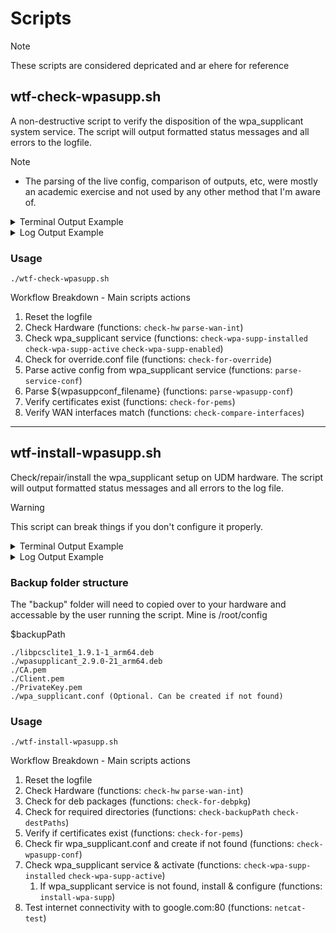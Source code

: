 # Scripts

> [!NOTE]
> These scripts are considered depricated and ar ehere for reference

## wtf-check-wpasupp.sh
A non-destructive script to verify the disposition of the wpa_supplicant system service.
The script will output formatted status messages and all errors to the logfile.

> [!NOTE]
> - The parsing of the live config, comparison of outputs, etc, were mostly an academic exercise and not used by any other method that I'm aware of.


<details>
<summary>Terminal Output Example</summary>
<img width="940" alt="check" src="https://github.com/WhiskeyTang0F0xtr0t/unifi/assets/9803191/c963a9e0-de73-4393-a5c5-81370bd38c8c">
</details>

<details>
<summary>Log Output Example</summary>

```
[2024-02-14 19:13:12] - *** Logging to: check-wpasupp.log ***
[2024-02-14 19:13:12] - *** Checking Hardware ***
[2024-02-14 19:13:12] - INFO: Hardware - UniFi Dream Machine Pro
[2024-02-14 19:13:12] - INFO: WAN Interface: eth8
[2024-02-14 19:13:12] - *** Checking wpa_supplicant service ***
[2024-02-14 19:13:12] - INFO: wpa_supplicant installed: 2:2.9.0-21
[2024-02-14 19:13:12] - INFO: wpa_supplicant is active
[2024-02-14 19:13:12] - INFO: wpa_supplicant is enabled
[2024-02-14 19:13:12] - *** Checking for override.conf file ***
[2024-02-14 19:13:12] - INFO: Found - /etc/systemd/system/wpa_supplicant.service.d/override.conf
[2024-02-14 19:13:12] - INFO: Parsed - /etc/wpa_supplicant/conf/wpa_supplicant.conf
[2024-02-14 19:13:12] - *** Parsing active config from wpa_supplicant service ***
[2024-02-14 19:13:12] - INFO: Found - /etc/wpa_supplicant/conf/wpa_supplicant.conf
[2024-02-14 19:13:12] - INFO: Parsed - Dwired
[2024-02-14 19:13:12] - INFO: Parsed - Interface: eth8
[2024-02-14 19:13:12] - *** Parsing wpa_supplicant.conf ***
[2024-02-14 19:13:12] - INFO: wpa_supplicant conf - /etc/wpa_supplicant/conf/wpa_supplicant.conf
[2024-02-14 19:13:12] - INFO: Parsed - identity
[2024-02-14 19:13:12] - INFO: Parsed - ONT MAC - 0:00:00:00:00:00
[2024-02-14 19:13:12] - INFO: Parsed - ca_cert
[2024-02-14 19:13:12] - INFO: Parsed - CA Path: /etc/wpa_supplicant/conf
[2024-02-14 19:13:12] - INFO: Parsed - CA Filename: CA.pem
[2024-02-14 19:13:12] - INFO: Parsed - client_cert
[2024-02-14 19:13:12] - INFO: Parsed - Client Path: /etc/wpa_supplicant/conf
[2024-02-14 19:13:12] - INFO: Parsed - Client Filename: Client.pem
[2024-02-14 19:13:12] - INFO: Parsed - private_key
[2024-02-14 19:13:12] - INFO: Parsed - PrivateKey Path: /etc/wpa_supplicant/conf
[2024-02-14 19:13:12] - INFO: Parsed - PrivateKey Filename: PrivateKey_PKCS1.pem
[2024-02-14 19:13:12] - *** Verifying certificates exist ***
[2024-02-14 19:13:12] - INFO: Found - CA /etc/wpa_supplicant/conf/CA.pem
[2024-02-14 19:13:12] - INFO: Found - Client /etc/wpa_supplicant/conf/Client.pem
[2024-02-14 19:13:12] - INFO: Found - PrivateKey /etc/wpa_supplicant/conf/PrivateKey.pem
[2024-02-14 19:13:12] - *** Verifying WAN interfaces match ***
[2024-02-14 19:13:12] - INFO: Detected WAN interface matches wpa_supplicant service conf
[2024-02-14 19:13:12] - *** Checks complete ***
```
</details>


### Usage
```
./wtf-check-wpasupp.sh
```
Workflow Breakdown - Main scripts actions
1. Reset the logfile
2. Check Hardware (functions: `check-hw` `parse-wan-int`)
3. Check wpa_supplicant service (functions: `check-wpa-supp-installed` `check-wpa-supp-active` `check-wpa-supp-enabled`)
4. Check for override.conf file (functions: `check-for-override`)
5. Parse active config from wpa_supplicant service (functions: `parse-service-conf`)
6. Parse ${wpasuppconf_filename} (functions: `parse-wpasupp-conf`)
7. Verify certificates exist (functions: `check-for-pems`)
8. Verify WAN interfaces match (functions: `check-compare-interfaces`)
------


## wtf-install-wpasupp.sh
Check/repair/install the wpa_supplicant setup on UDM hardware.
The script will output formatted status messages and all errors to the log file.

> [!WARNING]
> This script can break things if you don't configure it properly.

<details>
<summary>Terminal Output Example</summary>
<img width="995" alt="install" src="https://github.com/WhiskeyTang0F0xtr0t/unifi/assets/9803191/978a465b-59c1-4228-b4db-d14efb23904f">
</details>

<details>
<summary>Log Output Example</summary>

```
[2024-02-14 19:12:51] - *** Logging to: wtf-install-wpasupp.log ***
[2024-02-14 19:12:51] - *** Checking Hardware Version ***
[2024-02-14 19:12:51] - INFO: Hardware - UniFi Dream Machine Pro
[2024-02-14 19:12:51] - INFO: WAN Interface: eth8
[2024-02-14 19:12:51] - *** Checking for required deb packages ***
[2024-02-14 19:12:51] - INFO: Found - libpcsclite1_1.9.1-1_arm64.deb
[2024-02-14 19:12:51] - INFO: Found - wpasupplicant_2.9.0-21_arm64.deb
[2024-02-14 19:12:51] - *** Checking for required directories ***
[2024-02-14 19:12:51] - INFO: Found - backupPath /root/config
[2024-02-14 19:12:51] - INFO: Found - debPath /etc/wpa_supplicant/packages
[2024-02-14 19:12:51] - INFO: Found - certPath /etc/wpa_supplicant/conf
[2024-02-14 19:12:51] - INFO: Found - confPath /etc/wpa_supplicant/conf
[2024-02-14 19:12:51] - *** Checking for required certificates ***
[2024-02-14 19:12:51] - INFO: Found - CA /etc/wpa_supplicant/conf/CA.pem
[2024-02-14 19:12:51] - INFO: Found - Client /etc/wpa_supplicant/conf/Client.pem
[2024-02-14 19:12:51] - INFO: Found - PrivateKey /etc/wpa_supplicant/conf/PrivateKey.pem
[2024-02-14 19:12:51] - *** Checking for wpa_supplicant.conf ***
[2024-02-14 19:12:51] - INFO: Found - /etc/wpa_supplicant/conf/wpa_supplicant.conf
[2024-02-14 19:12:51] - *** Checking wpa_supplicant service ***
[2024-02-14 19:12:51] - INFO: wpa_supplicant installed: 2:2.9.0-21
[2024-02-14 19:12:51] - INFO: wpa_supplicant is active
[2024-02-14 19:12:51] - *** Testing internet connectivity ***
[2024-02-14 19:12:51] - INFO: netcat google.com:80 SUCCESSFUL
[2024-02-14 19:12:51] - *** Process complete ***
```
</details>


### Backup folder structure
The "backup" folder will need to copied over to your hardware and accessable by the user running the script. Mine is /root/config

$backupPath
```
./libpcsclite1_1.9.1-1_arm64.deb
./wpasupplicant_2.9.0-21_arm64.deb
./CA.pem
./Client.pem
./PrivateKey.pem
./wpa_supplicant.conf (Optional. Can be created if not found)
```

### Usage
```
./wtf-install-wpasupp.sh
```
Workflow Breakdown - Main scripts actions
1. Reset the logfile
2. Check Hardware (functions: `check-hw` `parse-wan-int`)
3. Check for deb packages (functions: `check-for-debpkg`)
4. Check for required directories (functions: `check-backupPath` `check-destPaths`)
5. Verify if certificates exist (functions: `check-for-pems`)
6. Check fir wpa_supplicant.conf and create if not found (functions: `check-wpasupp-conf`)
7. Check wpa_supplicant service & activate (functions: `check-wpa-supp-installed` `check-wpa-supp-active`)
   1. If wpa_supplicant service is not found, install & configure (functions: `install-wpa-supp`)
8. Test internet connectivity with to google.com:80 (functions: `netcat-test`)
